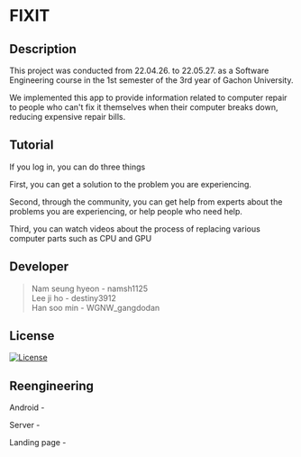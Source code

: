 # FIXIT

## Description

This project was conducted from 22.04.26. to 22.05.27. as a Software Engineering course in the 1st semester of the 3rd year of Gachon University.

We implemented this app to provide information related to computer repair to people who can't fix it themselves when their computer breaks down, reducing expensive repair bills.

## Tutorial

If you log in, you can do three things

First, you can get a solution to the problem you are experiencing.

Second, through the community, you can get help from experts about the problems you are experiencing, or help people who need help.

Third, you can watch videos about the process of replacing various computer parts such as CPU and GPU

## Developer

> Nam seung hyeon - namsh1125  
Lee ji ho - destiny3912  
Han soo min - WGNW_gangdodan

## License

[![License](https://img.shields.io/npm/l/mithril.svg)](https://github.com/FixIt-Dev-Team/FIxIt/blob/main/License)

## Reengineering

Android - 

Server - 

Landing page -
